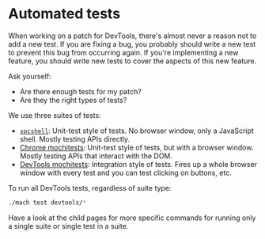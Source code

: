 # Automated tests

When working on a patch for DevTools, there's almost never a reason not to add a new test. If you are fixing a bug, you probably should write a new test to prevent this bug from occurring again. If you're implementing a new feature, you should write new tests to cover the aspects of this new feature.

Ask yourself:
* Are there enough tests for my patch?
* Are they the right types of tests?

We use three suites of tests:

* [`xpcshell`](xpcshell.md): Unit-test style of tests. No browser window, only a JavaScript shell. Mostly testing APIs directly.
* [Chrome mochitests](mochitest-chrome.md): Unit-test style of tests, but with a browser window. Mostly testing APIs that interact with the DOM.
* [DevTools mochitests](mochitest-devtools.md): Integration style of tests. Fires up a whole browser window with every test and you can test clicking on buttons, etc.


To run all DevTools tests, regardless of suite type:

```bash
./mach test devtools/*
```

Have a look at the child pages for more specific commands for running only a single suite or single test in a suite.
